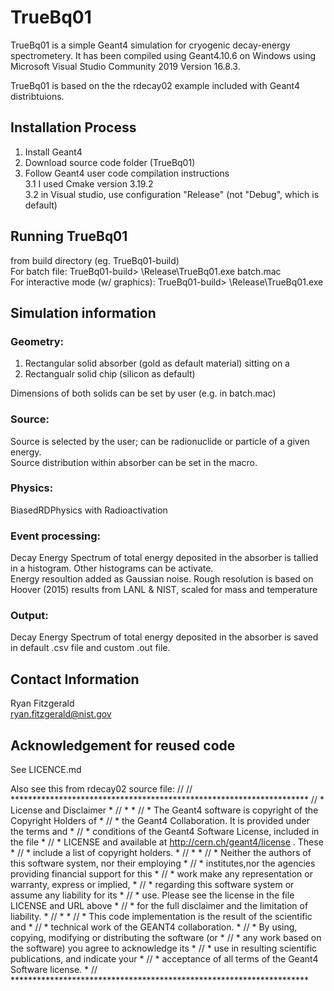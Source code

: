 # TrueBq01
TrueBq01 is a simple Geant4 simulation for cryogenic decay-energy spectrometery.
It has been compiled using Geant4.10.6 on Windows using Microsoft Visual Studio Community 2019
Version 16.8.3. 

TrueBq01 is based on the the rdecay02 example included with Geant4 distribtuions. 

## Installation Process
1. Install Geant4
2. Download source code folder (TrueBq01)
3. Follow Geant4 user code compilation instructions  
  3.1 I used Cmake version 3.19.2  
  3.2 in Visual studio, use configuration "Release" (not "Debug", which is default)   


## Running TrueBq01
from build directory (eg. TrueBq01-build)  
For batch file: TrueBq01-build> \Release\TrueBq01.exe batch.mac  
For interactive mode (w/ graphics): TrueBq01-build> \Release\TrueBq01.exe

## Simulation information

### Geometry:
 1. Rectangular solid absorber (gold as default material) sitting on a 
 2. Rectangualr solid chip (silicon as default)
 
Dimensions of both solids can be set by user (e.g. in batch.mac)

### Source:
Source is selected by the user; can be radionuclide or particle of a given energy.  
Source distribution within absorber can be set in the macro.

### Physics:
BiasedRDPhysics with Radioactivation

### Event processing:
Decay Energy Spectrum of total energy deposited in the absorber is tallied in a histogram. Other histograms can be activate.  
Energy resoultion added as Gaussian noise. Rough resolution is based on Hoover (2015) results from LANL & NIST, scaled for mass and temperature

### Output:
Decay Energy Spectrum of total energy deposited in the absorber is saved in default .csv file and custom .out file.


## Contact Information
Ryan Fitzgerald  
ryan.fitzgerald@nist.gov

## Acknowledgement for reused code
See LICENCE.md

Also see this from rdecay02 source file:
//
// ********************************************************************
// * License and Disclaimer                                           *
// *                                                                  *
// * The  Geant4 software  is  copyright of the Copyright Holders  of *
// * the Geant4 Collaboration.  It is provided  under  the terms  and *
// * conditions of the Geant4 Software License,  included in the file *
// * LICENSE and available at  http://cern.ch/geant4/license .  These *
// * include a list of copyright holders.                             *
// *                                                                  *
// * Neither the authors of this software system, nor their employing *
// * institutes,nor the agencies providing financial support for this *
// * work  make  any representation or  warranty, express or implied, *
// * regarding  this  software system or assume any liability for its *
// * use.  Please see the license in the file  LICENSE  and URL above *
// * for the full disclaimer and the limitation of liability.         *
// *                                                                  *
// * This  code  implementation is the result of  the  scientific and *
// * technical work of the GEANT4 collaboration.                      *
// * By using,  copying,  modifying or  distributing the software (or *
// * any work based  on the software)  you  agree  to acknowledge its *
// * use  in  resulting  scientific  publications,  and indicate your *
// * acceptance of all terms of the Geant4 Software license.          *
// ********************************************************************
